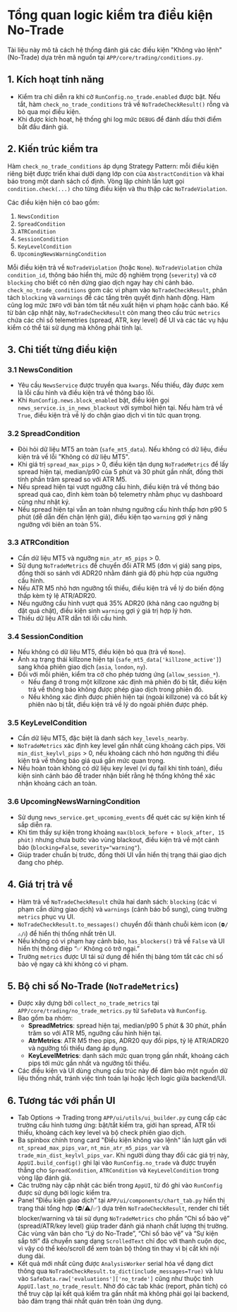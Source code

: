 # Tổng quan logic kiểm tra điều kiện No-Trade

Tài liệu này mô tả cách hệ thống đánh giá các điều kiện "Không vào lệnh" (No-Trade) dựa trên mã nguồn tại `APP/core/trading/conditions.py`.

## 1. Kích hoạt tính năng
- Kiểm tra chỉ diễn ra khi cờ `RunConfig.no_trade.enabled` được bật. Nếu tắt, hàm `check_no_trade_conditions` trả về `NoTradeCheckResult()` rỗng và bỏ qua mọi điều kiện.
- Khi được kích hoạt, hệ thống ghi log mức `DEBUG` để đánh dấu thời điểm bắt đầu đánh giá.

## 2. Kiến trúc kiểm tra
Hàm `check_no_trade_conditions` áp dụng Strategy Pattern: mỗi điều kiện riêng biệt được triển khai dưới dạng lớp con của `AbstractCondition` và khai báo trong một danh sách cố định. Vòng lặp chính lần lượt gọi `condition.check(...)` cho từng điều kiện và thu thập các `NoTradeViolation`.

Các điều kiện hiện có bao gồm:
1. `NewsCondition`
2. `SpreadCondition`
3. `ATRCondition`
4. `SessionCondition`
5. `KeyLevelCondition`
6. `UpcomingNewsWarningCondition`

Mỗi điều kiện trả về `NoTradeViolation` (hoặc `None`). `NoTradeViolation` chứa `condition_id`, thông báo hiển thị, mức độ nghiêm trọng (`severity`) và cờ `blocking` cho biết có nên dừng giao dịch ngay hay chỉ cảnh báo. `check_no_trade_conditions` gom các vi phạm vào `NoTradeCheckResult`, phân tách `blocking` và `warnings` để các tầng trên quyết định hành động. Hàm cũng log mức `INFO` với bản tóm tắt nếu xuất hiện vi phạm hoặc cảnh báo. Kể từ bản cập nhật này, `NoTradeCheckResult` còn mang theo cấu trúc `metrics` chứa các chỉ số telemetries (spread, ATR, key level) để UI và các tác vụ hậu kiểm có thể tái sử dụng mà không phải tính lại.

## 3. Chi tiết từng điều kiện
### 3.1 NewsCondition
- Yêu cầu `NewsService` được truyền qua `kwargs`. Nếu thiếu, đây được xem là lỗi cấu hình và điều kiện trả về thông báo lỗi.
- Khi `RunConfig.news.block_enabled` bật, điều kiện gọi `news_service.is_in_news_blackout` với symbol hiện tại. Nếu hàm trả về `True`, điều kiện trả về lý do chặn giao dịch vì tin tức quan trọng.

### 3.2 SpreadCondition
- Đòi hỏi dữ liệu MT5 an toàn (`safe_mt5_data`). Nếu không có dữ liệu, điều kiện trả về lỗi "Không có dữ liệu MT5".
- Khi giá trị `spread_max_pips` > 0, điều kiện tận dụng `NoTradeMetrics` để lấy spread hiện tại, median/p90 của 5 phút và 30 phút gần nhất, đồng thời tính phần trăm spread so với ATR M5.
- Nếu spread hiện tại vượt ngưỡng cấu hình, điều kiện trả về thông báo spread quá cao, đính kèm toàn bộ telemetry nhằm phục vụ dashboard cũng như nhật ký.
- Nếu spread hiện tại vẫn an toàn nhưng ngưỡng cấu hình thấp hơn p90 5 phút (dễ dẫn đến chặn lệnh giả), điều kiện tạo `warning` gợi ý nâng ngưỡng với biên an toàn 5%.

### 3.3 ATRCondition
- Cần dữ liệu MT5 và ngưỡng `min_atr_m5_pips` > 0.
- Sử dụng `NoTradeMetrics` để chuyển đổi ATR M5 (đơn vị giá) sang pips, đồng thời so sánh với ADR20 nhằm đánh giá độ phù hợp của ngưỡng cấu hình.
- Nếu ATR M5 nhỏ hơn ngưỡng tối thiểu, điều kiện trả về lý do biến động thấp kèm tỷ lệ ATR/ADR20.
- Nếu ngưỡng cấu hình vượt quá 35% ADR20 (khả năng cao ngưỡng bị đặt quá chặt), điều kiện sinh `warning` gợi ý giá trị hợp lý hơn.
- Thiếu dữ liệu ATR dẫn tới lỗi cấu hình.

### 3.4 SessionCondition
- Nếu không có dữ liệu MT5, điều kiện bỏ qua (trả về `None`).
- Ánh xạ trạng thái killzone hiện tại (`safe_mt5_data['killzone_active']`) sang khóa phiên giao dịch (`asia`, `london`, `ny`).
- Đối với mỗi phiên, kiểm tra cờ cho phép tương ứng (`allow_session_*`).
  - Nếu đang ở trong một killzone xác định mà phiên đó bị tắt, điều kiện trả về thông báo không được phép giao dịch trong phiên đó.
  - Nếu không xác định được phiên hiện tại (ngoài killzone) và có bất kỳ phiên nào bị tắt, điều kiện trả về lý do ngoài phiên được phép.

### 3.5 KeyLevelCondition
- Cần dữ liệu MT5, đặc biệt là danh sách `key_levels_nearby`.
- `NoTradeMetrics` xác định key level gần nhất cùng khoảng cách pips. Với `min_dist_keylvl_pips` > 0, nếu khoảng cách nhỏ hơn ngưỡng thì điều kiện trả về thông báo giá quá gần mức quan trọng.
- Nếu hoàn toàn không có dữ liệu key level (ví dụ fail khi tính toán), điều kiện sinh cảnh báo để trader nhận biết rằng hệ thống không thể xác nhận khoảng cách an toàn.

### 3.6 UpcomingNewsWarningCondition
- Sử dụng `news_service.get_upcoming_events` để quét các sự kiện kinh tế sắp diễn ra.
- Khi tìm thấy sự kiện trong khoảng `max(block_before + block_after, 15 phút)` nhưng chưa bước vào vùng blackout, điều kiện trả về một cảnh báo (`blocking=False`, `severity="warning"`).
- Giúp trader chuẩn bị trước, đồng thời UI vẫn hiển thị trạng thái giao dịch đang cho phép.

## 4. Giá trị trả về
- Hàm trả về `NoTradeCheckResult` chứa hai danh sách: `blocking` (các vi phạm cần dừng giao dịch) và `warnings` (cảnh báo bổ sung), cùng trường `metrics` phục vụ UI.
- `NoTradeCheckResult.to_messages()` chuyển đổi thành chuỗi kèm icon (`⛔/⚠️/ℹ️`) để hiển thị thống nhất trên UI.
- Nếu không có vi phạm hay cảnh báo, `has_blockers()` trả về `False` và UI hiển thị thông điệp “✅ Không có trở ngại.”
- Trường `metrics` được UI tái sử dụng để hiển thị bảng tóm tắt các chỉ số bảo vệ ngay cả khi không có vi phạm.

## 5. Bộ chỉ số No-Trade (`NoTradeMetrics`)
- Được xây dựng bởi `collect_no_trade_metrics` tại `APP/core/trading/no_trade_metrics.py` từ `SafeData` và `RunConfig`.
- Bao gồm ba nhóm:
  - **SpreadMetrics**: spread hiện tại, median/p90 5 phút & 30 phút, phần trăm so với ATR M5, ngưỡng cấu hình hiện tại.
  - **AtrMetrics**: ATR M5 theo pips, ADR20 quy đổi pips, tỷ lệ ATR/ADR20 và ngưỡng tối thiểu đang áp dụng.
  - **KeyLevelMetrics**: danh sách mức quan trọng gần nhất, khoảng cách pips tới mức gần nhất và ngưỡng tối thiểu.
- Các điều kiện và UI dùng chung cấu trúc này để đảm bảo một nguồn dữ liệu thống nhất, tránh việc tính toán lại hoặc lệch logic giữa backend/UI.

## 6. Tương tác với phần UI
- Tab Options -> Trading trong `APP/ui/utils/ui_builder.py` cung cấp các trường cấu hình tương ứng: bật/tắt kiểm tra, giới hạn spread, ATR tối thiểu, khoảng cách key level và bộ check phiên giao dịch.
- Ba spinbox chính trong card "Điều kiện không vào lệnh" lần lượt gắn với `nt_spread_max_pips_var`, `nt_min_atr_m5_pips_var` và `trade_min_dist_keylvl_pips_var`. Khi người dùng thay đổi các giá trị này, `AppUI.build_config()` ghi lại vào `RunConfig.no_trade` và được truyền thẳng cho `SpreadCondition`, `ATRCondition` và `KeyLevelCondition` trong vòng lặp đánh giá.
- Các trường này cập nhật các biến trong `AppUI`, từ đó ghi vào `RunConfig` được sử dụng bởi logic kiểm tra.
- Panel “Điều kiện giao dịch” tại `APP/ui/components/chart_tab.py` hiển thị trạng thái tổng hợp (⛔/⚠️/✅) dựa trên `NoTradeCheckResult`, render chi tiết blocker/warning và tái sử dụng `NoTradeMetrics` cho phần “Chỉ số bảo vệ” (spread/ATR/key level) giúp trader đánh giá nhanh chất lượng thị trường. Các vùng văn bản cho “Lý do No-Trade”, “Chỉ số bảo vệ” và “Sự kiện sắp tới” đã chuyển sang dạng `ScrolledText` chỉ đọc với thanh cuộn dọc, vì vậy có thể kéo/scroll để xem toàn bộ thông tin thay vì bị cắt khi nội dung dài.
- Kết quả mới nhất cũng được `AnalysisWorker` serial hóa về dạng dict thông qua `NoTradeCheckResult.to_dict(include_messages=True)` và lưu vào `SafeData.raw['evaluations']['no_trade']` cũng như thuộc tính `AppUI.last_no_trade_result`. Nhờ đó các tab khác (report, phân tích) có thể truy cập lại kết quả kiểm tra gần nhất mà không phải gọi lại backend, bảo đảm trạng thái nhất quán trên toàn ứng dụng.
